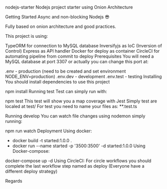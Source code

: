 nodejs-starter
Nodejs project starter using Onion Architecture

Getting Started
Async and non-blocking Nodejs 😎

Fully based on onion architecture and good practices.

This project is using:

TypeORM for connection to MySQL database
Inversifyjs as IoC (Inversion of Control)
Express as API handler
Docker for deploy as container
CircleCI for automating pipeline from commit to deploy
Prerequisites
You will need a MySQL database at port 3307 or actually you can change this port at:

.env - production (need to be created and set environment NODE_ENV=production)
.env.dev - development
.env.test - testing
Installing
You should install dependencies to use this project

npm install
Running test
Test can simply run with:

npm test
This test will show you a map coverage with Jest Simply test are localed at test/ For test you need to name your files as: **.test.ts

Running develop
You can watch file changes using nodemon simply running:

npm run watch
Deployment
Using docker:

- docker build -t started:1.0.0 .
- docker run --name started -p '3500:3500' -d started:1.0.0
Using Docker-compose:

docker-compose up -d
Using CircleCI: For circle workflows you should complete the last workflow step named as deploy (Everyone have a different deploy strategy)

Regards
